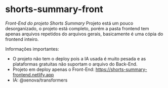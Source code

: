# shorts-summary-front

*Front-End do projeto Shorts Summary*
Projeto está um pouco desorganizado, o projeto está completo, porém a pasta frontend tem apenas arquivos repetidos do arquivos gerais, basicamente é uma cópia do frontend inteiro.

Informações importantes:
- O projeto não tem o deploy pois a IA usada é muito pesada e as plataformas gratuitas não suportam o arquivo do Back-End.
- Projeto em deploy apenas o Front-End: https://shorts-summary-frontend.netlify.app
- IA: @xenova/transformers
